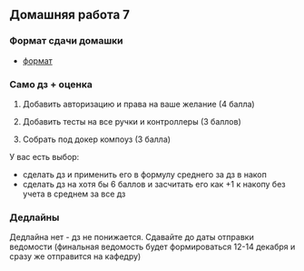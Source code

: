 ## Домашняя работа 7


### Формат сдачи домашки

- [формат](../../docs/homework-flow.md)


### Само дз + оценка

1) Добавить авторизацию и права на ваше желание (4 балла)

2) Добавить тесты на все ручки и контроллеры (3 баллов)

3) Собрать под докер компоуз (3 балла)


У вас есть выбор:

- сделать дз и применить его в формулу среднего за дз в накоп
- сделать дз на хотя бы 6 баллов и засчитать его как +1 к накопу без учета в среднем за все дз


### Дедлайны

Дедлайна нет - дз не понижается. Сдавайте до даты отправки ведомости
(финальная ведомость будет формироваться 12-14 декабря и сразу же отправится на кафедру)
